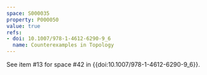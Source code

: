 ```yaml
---
space: S000035
property: P000050
value: true
refs:
- doi: 10.1007/978-1-4612-6290-9_6
  name: Counterexamples in Topology
---
```


See item #13 for space #42 in {{doi:10.1007/978-1-4612-6290-9_6}}.
